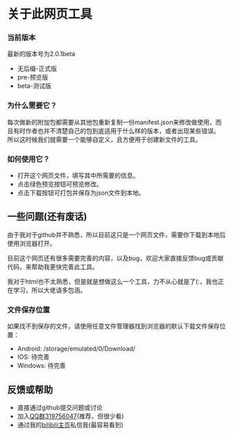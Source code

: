 # 关于此网页工具
### 当前版本
最新的版本号为2.0.1beta
- 无后缀-正式版
- pre-预览版
- beta-测试版
### 为什么需要它？
每次做新的附加包都需要从其他包重新复制一份manifest.json来修改做使用，而且有时作者也并不清楚自己的包到底适用于什么样的版本，或者出现某些错误。
所以这时候我们就需要一个能够自定义，且方便用于创建新文件的工具。
### 如何使用它？
- 打开这个网页文件，填写其中所需要的信息。
- 点击绿色预览按钮可预览修改。
- 点击下载按钮可打包并保存为json文件到本地。
## 一些问题(还有废话)
由于我对于github并不熟悉，所以目前这只是一个网页文件，需要你下载到本地后使用浏览器打开。

目前这个网页还有很多需要完善的内容，以及bug，欢迎大家直接反馈bug或贡献代码，来帮助我更快完善此工具。

我对于html也不太熟悉，但是就是想做这么一个工具，力不从心就是了(:，我也正在学习，所以大佬请多包涵。
### 文件保存位置
如果找不到保存的文件，请使用任意文件管理器找到浏览器的默认下载文件保存位置：
- Android: /storage/emulated/0/Download/
- IOS: 待完善
- Windows: 待完善
## 反馈或帮助
- 直接通过github提交问题或讨论
- 加入[QQ群319756047](http://qm.qq.com/cgi-bin/qm/qr?_wv=1027&k=hcGB26TBVYbVIS6TkZ5uvBwghyx3wqIz&authKey=BgG4%2BARj6b9ym9Cf7llJNV4Bgo97dW3PRqa127ZUdyWNo81rF7vveSAVQPt7syZ8&noverify=0&group_code=319756047)(推荐，但很少看)
- 通过我的[bilibili主页](https://m.bilibili.com/space/1975312515)私信我(最容易看到)
